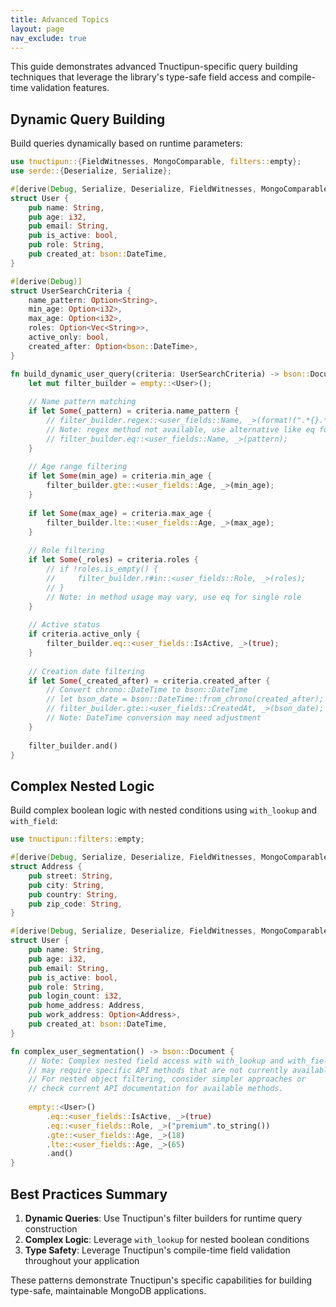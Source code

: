 ```yaml
---
title: Advanced Topics
layout: page
nav_exclude: true
---
```


This guide demonstrates advanced Tnuctipun-specific query building techniques that leverage the library's type-safe field access and compile-time validation features.

## Dynamic Query Building

Build queries dynamically based on runtime parameters:

```rust
use tnuctipun::{FieldWitnesses, MongoComparable, filters::empty};
use serde::{Deserialize, Serialize};

#[derive(Debug, Serialize, Deserialize, FieldWitnesses, MongoComparable)]
struct User {
    pub name: String,
    pub age: i32,
    pub email: String,
    pub is_active: bool,
    pub role: String,
    pub created_at: bson::DateTime,
}

#[derive(Debug)]
struct UserSearchCriteria {
    name_pattern: Option<String>,
    min_age: Option<i32>,
    max_age: Option<i32>,
    roles: Option<Vec<String>>,
    active_only: bool,
    created_after: Option<bson::DateTime>,
}

fn build_dynamic_user_query(criteria: UserSearchCriteria) -> bson::Document {
    let mut filter_builder = empty::<User>();
    
    // Name pattern matching
    if let Some(_pattern) = criteria.name_pattern {
        // filter_builder.regex::<user_fields::Name, _>(format!(".*{}.*", pattern));
        // Note: regex method not available, use alternative like eq for exact match
        // filter_builder.eq::<user_fields::Name, _>(pattern);
    }
    
    // Age range filtering
    if let Some(min_age) = criteria.min_age {
        filter_builder.gte::<user_fields::Age, _>(min_age);
    }
    
    if let Some(max_age) = criteria.max_age {
        filter_builder.lte::<user_fields::Age, _>(max_age);
    }
    
    // Role filtering
    if let Some(_roles) = criteria.roles {
        // if !roles.is_empty() {
        //     filter_builder.r#in::<user_fields::Role, _>(roles);
        // }
        // Note: in method usage may vary, use eq for single role
    }
    
    // Active status
    if criteria.active_only {
        filter_builder.eq::<user_fields::IsActive, _>(true);
    }
    
    // Creation date filtering
    if let Some(_created_after) = criteria.created_after {
        // Convert chrono::DateTime to bson::DateTime
        // let bson_date = bson::DateTime::from_chrono(created_after);
        // filter_builder.gte::<user_fields::CreatedAt, _>(bson_date);
        // Note: DateTime conversion may need adjustment
    }
    
    filter_builder.and()
}
```

## Complex Nested Logic

Build complex boolean logic with nested conditions using `with_lookup` and `with_field`:

```rust
use tnuctipun::filters::empty;

#[derive(Debug, Serialize, Deserialize, FieldWitnesses, MongoComparable)]
struct Address {
    pub street: String,
    pub city: String,
    pub country: String,
    pub zip_code: String,
}

#[derive(Debug, Serialize, Deserialize, FieldWitnesses, MongoComparable)]
struct User {
    pub name: String,
    pub age: i32,
    pub email: String,
    pub is_active: bool,
    pub role: String,
    pub login_count: i32,
    pub home_address: Address,
    pub work_address: Option<Address>,
    pub created_at: bson::DateTime,
}

fn complex_user_segmentation() -> bson::Document {
    // Note: Complex nested field access with with_lookup and with_field
    // may require specific API methods that are not currently available.
    // For nested object filtering, consider simpler approaches or
    // check current API documentation for available methods.
    
    empty::<User>()
        .eq::<user_fields::IsActive, _>(true)
        .eq::<user_fields::Role, _>("premium".to_string())
        .gte::<user_fields::Age, _>(18)
        .lte::<user_fields::Age, _>(65)
        .and()
}
```

## Best Practices Summary

1. **Dynamic Queries**: Use Tnuctipun's filter builders for runtime query construction
2. **Complex Logic**: Leverage `with_lookup` for nested boolean conditions
3. **Type Safety**: Leverage Tnuctipun's compile-time field validation throughout your application

These patterns demonstrate Tnuctipun's specific capabilities for building type-safe, maintainable MongoDB applications.
